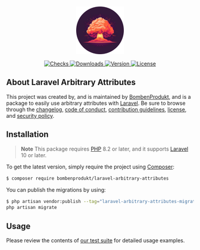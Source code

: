 <p align="center">
    <a href="https://bombenprodukt.com" target="_blank">
        <img src="https://raw.githubusercontent.com/BombenProdukt/assets/main/logo-text.svg" width="128" alt="BombenProdukt Logo" />
    </a>
</p>

<p align="center">
    <a href="https://github.com/BombenProdukt/laravel-arbitrary-attributes/actions">
        <img src="https://badge.sh/github/check-runs/BombenProdukt/laravel-arbitrary-attributes" alt="Checks" />
    </a>
    <a href="https://packagist.org/packages/bombenprodukt/laravel-arbitrary-attributes">
        <img src="https://badge.sh/packagist/downloads/BombenProdukt/laravel-arbitrary-attributes" alt="Downloads" />
    </a>
    <a href="https://packagist.org/packages/bombenprodukt/laravel-arbitrary-attributes">
        <img src="https://badge.sh/packagist/version/BombenProdukt/laravel-arbitrary-attributes" alt="Version" />
    </a>
    <a href="https://packagist.org/packages/bombenprodukt/laravel-arbitrary-attributes">
        <img src="https://badge.sh/packagist/license/BombenProdukt/laravel-arbitrary-attributes" alt="License" />
    </a>
</p>

## About Laravel Arbitrary Attributes

This project was created by, and is maintained by [BombenProdukt](https://github.com/BombenProdukt), and is a package to easily use arbitrary attributes with [Laravel](https://laravel.com/). Be sure to browse through the [changelog](CHANGELOG.md), [code of conduct](.github/CODE_OF_CONDUCT.md), [contribution guidelines](.github/CONTRIBUTING.md), [license](LICENSE), and [security policy](.github/SECURITY.md).

## Installation

> **Note**
> This package requires [PHP](https://www.php.net/) 8.2 or later, and it supports [Laravel](https://laravel.com/) 10 or later.

To get the latest version, simply require the project using [Composer](https://getcomposer.org/):

```bash
$ composer require bombenprodukt/laravel-arbitrary-attributes
```

You can publish the migrations by using:

```bash
$ php artisan vendor:publish --tag="laravel-arbitrary-attributes-migrations"
php artisan migrate
```

## Usage

Please review the contents of [our test suite](/tests) for detailed usage examples.

